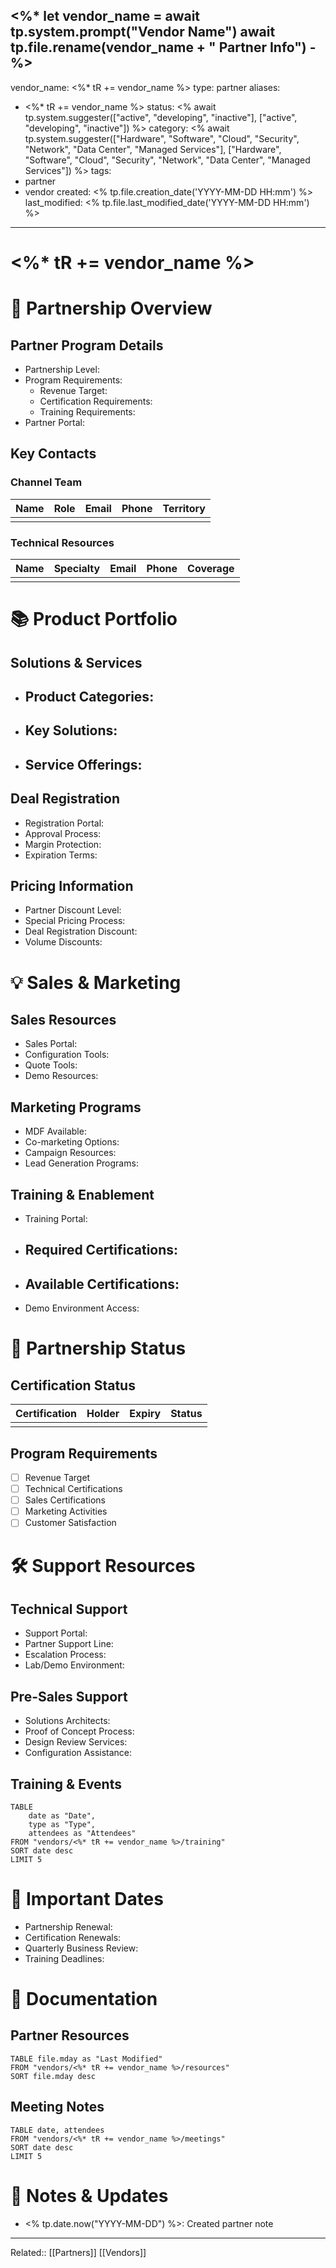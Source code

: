 <%*
let vendor_name = await tp.system.prompt("Vendor Name")
await tp.file.rename(vendor_name + " Partner Info")
-%>
---
vendor_name: <%* tR += vendor_name %>
type: partner
aliases:
  - <%* tR += vendor_name %>
status: <% await tp.system.suggester(["active", "developing", "inactive"], ["active", "developing", "inactive"]) %>
category: <% await tp.system.suggester(["Hardware", "Software", "Cloud", "Security", "Network", "Data Center", "Managed Services"], ["Hardware", "Software", "Cloud", "Security", "Network", "Data Center", "Managed Services"]) %>
tags:
  - partner
  - vendor
created: <% tp.file.creation_date('YYYY-MM-DD HH:mm') %>
last_modified: <% tp.file.last_modified_date('YYYY-MM-DD HH:mm') %>
---

# <%* tR += vendor_name %>

# 🤝 Partnership Overview
## Partner Program Details
- Partnership Level: 
- Program Requirements:
  - Revenue Target: 
  - Certification Requirements: 
  - Training Requirements: 
- Partner Portal: 

## Key Contacts
### Channel Team
| Name | Role | Email | Phone | Territory |
|------|------|-------|-------|-----------|
|      |      |       |       |           |

### Technical Resources
| Name | Specialty | Email | Phone | Coverage |
|------|-----------|-------|-------|----------|
|      |           |       |       |          |

# 📚 Product Portfolio
## Solutions & Services
- Product Categories:
  - 
- Key Solutions:
  - 
- Service Offerings:
  - 

## Deal Registration
- Registration Portal: 
- Approval Process: 
- Margin Protection: 
- Expiration Terms: 

## Pricing Information
- Partner Discount Level: 
- Special Pricing Process: 
- Deal Registration Discount: 
- Volume Discounts: 

# 💡 Sales & Marketing
## Sales Resources
- Sales Portal: 
- Configuration Tools: 
- Quote Tools: 
- Demo Resources: 

## Marketing Programs
- MDF Available: 
- Co-marketing Options: 
- Campaign Resources: 
- Lead Generation Programs: 

## Training & Enablement
- Training Portal: 
- Required Certifications:
  - 
- Available Certifications:
  - 
- Demo Environment Access: 



# 🎯 Partnership Status
## Certification Status
| Certification | Holder | Expiry | Status |
|--------------|--------|--------|--------|
|              |        |        |        |

## Program Requirements
- [ ] Revenue Target
- [ ] Technical Certifications
- [ ] Sales Certifications
- [ ] Marketing Activities
- [ ] Customer Satisfaction

# 🛠️ Support Resources
## Technical Support
- Support Portal: 
- Partner Support Line: 
- Escalation Process: 
- Lab/Demo Environment: 

## Pre-Sales Support
- Solutions Architects: 
- Proof of Concept Process: 
- Design Review Services: 
- Configuration Assistance: 

## Training & Events
```dataview
TABLE
    date as "Date",
    type as "Type",
    attendees as "Attendees"
FROM "vendors/<%* tR += vendor_name %>/training"
SORT date desc
LIMIT 5
```

# 📅 Important Dates
- Partnership Renewal: 
- Certification Renewals: 
- Quarterly Business Review: 
- Training Deadlines: 

# 📎 Documentation
## Partner Resources
```dataview
TABLE file.mday as "Last Modified"
FROM "vendors/<%* tR += vendor_name %>/resources"
SORT file.mday desc
```

## Meeting Notes
```dataview
TABLE date, attendees
FROM "vendors/<%* tR += vendor_name %>/meetings"
SORT date desc
LIMIT 5
```

# 📌 Notes & Updates
- <% tp.date.now("YYYY-MM-DD") %>: Created partner note

---
Related:: [[Partners]] [[Vendors]]